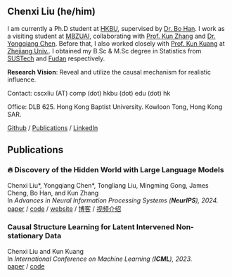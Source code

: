 ## Chenxi Liu (he/him)

I am currently a Ph.D student at [HKBU](https://www.comp.hkbu.edu.hk), supervised by [Dr. Bo Han](https://bhanml.github.io/). I work as a visiting student at [MBZUAI](https://mbzuai.ac.ae/research/department/machine-learning-department/), collaborating with [Prof. Kun Zhang](https://www.andrew.cmu.edu/user/kunz1/) and [Dr. Yongqiang Chen](https://lfhase.win/). Before that, I also worked closely with [Prof. Kun Kuang](https://kunkuang.github.io/) at [Zhejiang Univ.](http://www.cs.zju.edu.cn/). I obtained my B.Sc & M.Sc degree in Statistics from [SUSTech](https://stat-ds.sustech.edu.cn/?lang=en-us) and [Fudan](https://math.fudan.edu.cn/mathen/main.htm) respectively.

**Research Vision**: Reveal and utilize the causal mechanism for realistic influence.

Contact: cscxliu (AT) comp (dot) hkbu (dot) edu (dot) hk

Office: DLB 625. Hong Kong Baptist University. Kowloon Tong, Hong Kong SAR. 

[Github](https://github.com/chxliou) / [Publications](https://scholar.google.com/citations?user=cIGI2jAAAAAJ) / [LinkedIn](https://www.linkedin.com/in/chenxi-liu-b79170147/)

## Publications


### 🔥 Discovery of the Hidden World with Large Language Models
Chenxi Liu*, Yongqiang Chen*, Tongliang Liu, Mingming Gong, James Cheng, Bo Han, and Kun Zhang <br>
In <i>Advances in Neural Information Processing Systems (<b>NeurIPS</b>), 2024.</i> <br>
[paper](https://arxiv.org/abs/2402.03941) / [code](https://github.com/tmlr-group/CausalCOAT) / [website](https://causalcoat.github.io/) / [博客](https://mp.weixin.qq.com/s/Lt2VlHiMiHUlo8hewFJqjQ) / [视频介绍](https://www.bilibili.com/video/BV1vaUNYTEr3/?share_source=copy_web&vd_source=5460ce07d59a3de60388d68621af7f5c&t=3789)

### Causal Structure Learning for Latent Intervened Non-stationary Data
Chenxi Liu and Kun Kuang <br>
In <i>International Conference on Machine Learning (<b>ICML</b>), 2023.</i> <br>
[paper](https://proceedings.mlr.press/v202/liu23t) / [code](https://github.com/chxliou/LIN2023)

<!-- 

## Misc

**Selected Awards**
- NeurIPS Scholar Award, 2024
- Scholarship in School of Mathematics, Fudan, 2022
- Outstanding Undergraduate Thesis, SUSTech, 2021
- First Prize in NOIP

**Academic Service**
- ML Conference referee: ICLR 25, CleaR 25
- Journal referee: JAIR

-->
